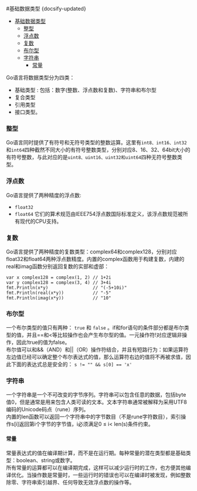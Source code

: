 #基础数据类型
{docsify-updated}

- [基础数据类型](#基础数据类型)
  - [整型](#整型)
  - [浮点数](#浮点数)
  - [复数](#复数)
  - [布尔型](#布尔型)
  - [字符串](#字符串)
    - [常量](#常量)


Go语言将数据类型分为四类：
+ 基础类型 : 包括：数字(整数、浮点数和复数)、字符串和布尔型
+ 复合类型
+ 引用类型
+ 接口类型。

### 整型
Go语言同时提供了有符号和无符号类型的整数运算。这里有`int8、int16、int32`和`int64`四种截然不同大小的有符号整数类型，分别对应8、16、32、64bit大小的有符号整数，与此对应的是`uint8、uint16、uint32和uint64`四种无符号整数类型。

### 浮点数
Go语言提供了两种精度的浮点数: 
+ `float32`
+ `float64`
它们的算术规范由IEEE754浮点数国际标准定义，该浮点数规范被所有现代的CPU支持。


### 复数
Go语言提供了两种精度的复数类型：complex64和complex128，分别对应float32和float64两种浮点数精度。内置的complex函数用于构建复数，内建的real和imag函数分别返回复数的实部和虚部：
```
var x complex128 = complex(1, 2) // 1+2i
var y complex128 = complex(3, 4) // 3+4i
fmt.Println(x*y)                 // "(-5+10i)"
fmt.Println(real(x*y))           // "-5"
fmt.Println(imag(x*y))           // "10"
```

### 布尔型
一个布尔类型的值只有两种： `true` 和 `false` 。if和for语句的条件部分都是布尔类型的值，并且==和<等比较操作也会产生布尔型的值。一元操作符!对应逻辑非操作，因此!true的值为false。  
布尔值可以和&&（AND）和||（OR）操作符结合，并且有短路行为：如果运算符左边值已经可以确定整个布尔表达式的值，那么运算符右边的值将不再被求值，因此下面的表达式总是安全的：
```s != "" && s[0] == 'x'```


### 字符串
一个字符串是一个不可改变的字节序列。字符串可以包含任意的数据，包括byte值0，但是通常是用来包含人类可读的文本。文本字符串通常被解释为采用UTF8编码的Unicode码点（rune）序列。  
内置的len函数可以返回一个字符串中的字节数目（不是rune字符数目），索引操作s[i]返回第i个字节的字节值，i必须满足0 ≤ i< len(s)条件约束。

#### 常量
常量表达式的值在编译期计算，而不是在运行期。每种常量的潜在类型都是基础类型：boolean、string或数字。  
所有常量的运算都可以在编译期完成，这样可以减少运行时的工作，也方便其他编译优化。当操作数是常量时，一些运行时的错误也可以在编译时被发现，例如整数除零、字符串索引越界、任何导致无效浮点数的操作等。

